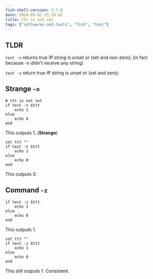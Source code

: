 ```yaml
---
fish-shell-version: 3.7.0
date: 2024-03-01 21:19:42
title: ttt is not set
tags: ["softwares-and-tools", "fish", "test"]
---
```

## TLDR

`test -n` returns true iff string is unset or (set and non-zero); (in fact because -n didn't receive any string)

`test -z` return true iff string is unset or (set and zero);

## Strange `-n`

```fish
# ttt is not set
if test -n $ttt
    echo 1
else
    echo 0
end
```

This outputs 1. (**Strange**)

```fish
set ttt ""
if test -n $ttt
    echo 1
else
    echo 0
end
```

This outputs 0.

## Command `-z`

```fish
if test -z $ttt
    echo 1
else
    echo 0
end
```

This outputs 1.

```fish
set ttt ""
if test -z $ttt
    echo 1
else
    echo 0
end
```

This still outputs 1. Consistent.

